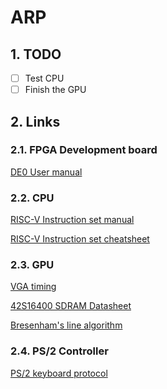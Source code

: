 # ARP
## 1. TODO
- [ ] Test CPU
- [ ] Finish the GPU
## 2. Links

### 2.1. FPGA Development board
[DE0 User manual](https://w3.braude.ac.il/wp-content/uploads/2021/08/Altera-DE0.pdf)

### 2.2. CPU
[RISC-V Instruction set manual](https://riscv.org/wp-content/uploads/2017/05/riscv-spec-v2.2.pdf)

[RISC-V Instruction set cheatsheet](https://itnext.io/risc-v-instruction-set-cheatsheet-70961b4bbe8)

### 2.3. GPU
[VGA timing](http://tinyvga.com/vga-timing/800x600@72Hz)

[42S16400 SDRAM Datasheet](https://web.archive.org/web/20200113214256/http://www.issiusa.com/pdf/42S16400.pdf)

[Bresenham's line algorithm](https://en.wikipedia.org/wiki/Bresenham%27s_line_algorithm)

### 2.4. PS/2 Controller
[PS/2 keyboard protocol](http://www-ug.eecg.toronto.edu/msl/nios_devices/datasheets/PS2%20Keyboard%20Protocol.htm)

